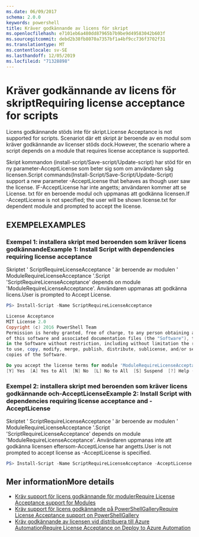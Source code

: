 ```yaml
---
ms.date: 06/09/2017
schema: 2.0.0
keywords: powershell
title: Kräver godkännande av licens för skript
ms.openlocfilehash: e7101eb6a480dd87965b7b9be9d49583042b603f
ms.sourcegitcommit: debd2b38fb8070a7357bf1a4bf9cc736f3702f31
ms.translationtype: MT
ms.contentlocale: sv-SE
ms.lasthandoff: 12/05/2019
ms.locfileid: "71328898"
---
```

# <a name="requiring-license-acceptance-for-scripts"></a><span data-ttu-id="7cc72-103">Kräver godkännande av licens för skript</span><span class="sxs-lookup"><span data-stu-id="7cc72-103">Requiring license acceptance for scripts</span></span>

<span data-ttu-id="7cc72-104">Licens godkännande stöds inte för skript.</span><span class="sxs-lookup"><span data-stu-id="7cc72-104">License Acceptance is not supported for scripts.</span></span> <span data-ttu-id="7cc72-105">Scenariot där ett skript är beroende av en modul som kräver godkännande av licenser stöds dock.</span><span class="sxs-lookup"><span data-stu-id="7cc72-105">However, the scenario where a script depends on a module that requires license acceptance is supported.</span></span>

<span data-ttu-id="7cc72-106">Skript kommandon (install-script/Save-script/Update-script) har stöd för en ny parameter-AcceptLicense som beter sig som om användaren såg licensen.</span><span class="sxs-lookup"><span data-stu-id="7cc72-106">Script commands(Install-Script/Save-Script/Update-Script) support a new parameter -AcceptLicense that behaves as though user saw the license.</span></span> <span data-ttu-id="7cc72-107">IF-AcceptLicense har inte angetts; användaren kommer att se License. txt för en beroende modul och uppmanas att godkänna licensen.</span><span class="sxs-lookup"><span data-stu-id="7cc72-107">If -AcceptLicense is not specified; the user will be shown license.txt for dependent module and prompted to accept the license.</span></span>

## <a name="examples"></a><span data-ttu-id="7cc72-108">EXEMPEL</span><span class="sxs-lookup"><span data-stu-id="7cc72-108">EXAMPLES</span></span>

### <a name="example-1-install-script-with-dependencies-requiring-license-acceptance"></a><span data-ttu-id="7cc72-109">Exempel 1: installera skript med beroenden som kräver licens godkännande</span><span class="sxs-lookup"><span data-stu-id="7cc72-109">Example 1: Install Script with dependencies requiring license acceptance</span></span>

<span data-ttu-id="7cc72-110">Skriptet ' ScriptRequireLicenseAcceptance ' är beroende av modulen ' ModuleRequireLicenseAcceptance '.</span><span class="sxs-lookup"><span data-stu-id="7cc72-110">Script 'ScriptRequireLicenseAcceptance' depends on module 'ModuleRequireLicenseAcceptance'.</span></span> <span data-ttu-id="7cc72-111">Användaren uppmanas att godkänna licens.</span><span class="sxs-lookup"><span data-stu-id="7cc72-111">User is prompted to Accept License.</span></span>

```PowerShell
PS> Install-Script -Name ScriptRequireLicenseAcceptance

License Acceptance
MIT License 2.0
Copyright (c) 2016 PowerShell Team
Permission is hereby granted, free of charge, to any person obtaining a copy
of this software and associated documentation files (the "Software"), to deal
in the Software without restriction, including without limitation the rights
to use, copy, modify, merge, publish, distribute, sublicense, and/or sell
copies of the Software.

Do you accept the license terms for module 'ModuleRequireLicenseAcceptance'.
[Y] Yes  [A] Yes to All  [N] No  [L] No to All  [S] Suspend  [?] Help (default is "N"):
```

### <a name="example-2-install-script-with-dependencies-requiring-license-acceptance-and--acceptlicense"></a><span data-ttu-id="7cc72-112">Exempel 2: installera skript med beroenden som kräver licens godkännande och-AcceptLicense</span><span class="sxs-lookup"><span data-stu-id="7cc72-112">Example 2: Install Script with dependencies requiring license acceptance and -AcceptLicense</span></span>

<span data-ttu-id="7cc72-113">Skriptet ' ScriptRequireLicenseAcceptance ' är beroende av modulen ' ModuleRequireLicenseAcceptance '.</span><span class="sxs-lookup"><span data-stu-id="7cc72-113">Script 'ScriptRequireLicenseAcceptance' depends on module 'ModuleRequireLicenseAcceptance'.</span></span> <span data-ttu-id="7cc72-114">Användaren uppmanas inte att godkänna licensen eftersom-AcceptLicense har angetts.</span><span class="sxs-lookup"><span data-stu-id="7cc72-114">User is not prompted to accept license as -AcceptLicense is specified.</span></span>

```PowerShell
PS> Install-Script -Name ScriptRequireLicenseAcceptance -AcceptLicense
```

## <a name="more-details"></a><span data-ttu-id="7cc72-115">Mer information</span><span class="sxs-lookup"><span data-stu-id="7cc72-115">More details</span></span>

- [<span data-ttu-id="7cc72-116">Kräv support för licens godkännande för moduler</span><span class="sxs-lookup"><span data-stu-id="7cc72-116">Require License Acceptance support for Modules</span></span>](module-license-acceptance.md)
- [<span data-ttu-id="7cc72-117">Kräv support för licens godkännande på PowerShellGallery</span><span class="sxs-lookup"><span data-stu-id="7cc72-117">Require License Acceptance support on PowerShellGallery</span></span>](../how-to/working-with-packages/packages-that-require-license-acceptance.md)
- [<span data-ttu-id="7cc72-118">Kräv godkännande av licensen vid distribuera till Azure Automation</span><span class="sxs-lookup"><span data-stu-id="7cc72-118">Require License Acceptance on Deploy to Azure Automation</span></span>](../how-to/working-with-packages/deploy-to-azure-automation.md)
